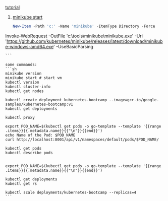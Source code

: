 [tutorial](https://kubernetes.io/docs/tutorials/)  

1. [minikube start](https://minikube.sigs.k8s.io/docs/start/)  
    ```powershell
    New-Item -Path 'c:' -Name 'minikube' -ItemType Directory -Force
Invoke-WebRequest -OutFile 'c:\tools\minikube\minikube.exe' -Uri 'https://github.com/kubernetes/minikube/releases/latest/download/minikube-windows-amd64.exe' -UseBasicParsing

    ```
    
    some commands:  
    ```sh
    minikube version
    minikube start # start vm
    kubectl version
    kubectl cluster-info
    kubectl get nodes
    
    kubectl create deployment kubernetes-bootcamp --image=gcr.io/google-samples/kubernetes-bootcamp:v1
    kubectl get deployments
    
    kubectl proxy
    
    export POD_NAME=$(kubectl get pods -o go-template --template '{{range .items}}{{.metadata.name}}{{"\n"}}{{end}}')
    echo Name of the Pod: $POD_NAME
    curl http://localhost:8001/api/v1/namespaces/default/pods/$POD_NAME/
    
    kubectl get pods
    kubectl describe pods
    
    
    export POD_NAME=$(kubectl get pods -o go-template --template '{{range .items}}{{.metadata.name}}{{"\n"}}{{end}}')
    
    kubectl get deployments
    kubectl get rs
    
    kubectl scale deployments/kubernetes-bootcamp --replicas=4
    ```